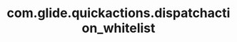 ---
layout: page
title: com.glide.quickactions.dispatchaction_whitelist
description: ""
value: "CHAT_INPUT#SNIPPET_INVOKED,CHAT_INPUT#TRANSFERRED,CHAT_INPUT#SNIPPET_SELECTED"
---